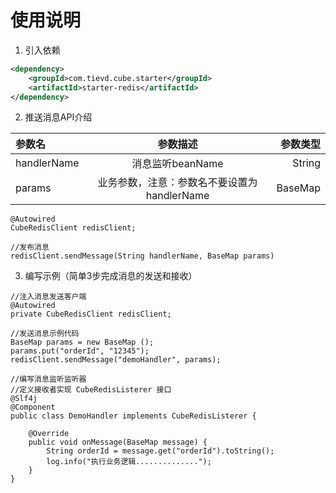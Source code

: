 # 使用说明

1. 引入依赖

```xml
<dependency>
    <groupId>com.tievd.cube.starter</groupId>
    <artifactId>starter-redis</artifactId>
</dependency>
```

2. 推送消息API介绍

参数名 |            参数描述             | 参数类型
:----------- |:---------------------------:| -----------:
handlerName |        消息监听beanName         | String
params | 业务参数，注意：参数名不要设置为handlerName | BaseMap

```
@Autowired 
CubeRedisClient redisClient;

//发布消息
redisClient.sendMessage(String handlerName, BaseMap params)
```

3. 编写示例（简单3步完成消息的发送和接收）

```
//注入消息发送客户端
@Autowired
private CubeRedisClient redisClient;

//发送消息示例代码
BaseMap params = new BaseMap ();
params.put("orderId", "12345");
redisClient.sendMessage("demoHandler", params);

//编写消息监听监听器
//定义接收者实现 CubeRedisListerer 接口
@Slf4j
@Component
public class DemoHandler implements CubeRedisListerer {

    @Override
    public void onMessage(BaseMap message) {
        String orderId = message.get("orderId").toString();
        log.info("执行业务逻辑..............");
    }
}
```